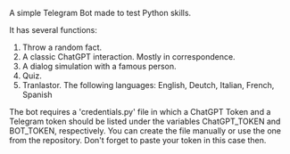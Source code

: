 A simple Telegram Bot made to test Python skills.

It has several functions:

1. Throw a random fact.
2. A classic ChatGPT interaction. Mostly in correspondence.
3. A dialog simulation with a famous person.
4. Quiz.
5. Tranlastor. The following languages: English, Deutch, Italian, French, Spanish

The bot requires a 'credentials.py' file in which a ChatGPT Token and a Telegram token should be listed under the variables ChatGPT_TOKEN and BOT_TOKEN, respectively. 
You can create the file manually or use the one from the repository. Don't forget to paste your token in this case then.
